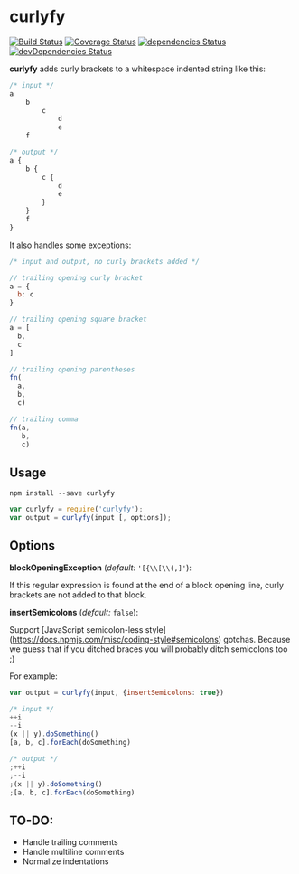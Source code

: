 curlyfy
=======

[![Build Status](https://travis-ci.org/rstuven/curlyfy.svg)](https://travis-ci.org/rstuven/curlyfy)
[![Coverage Status](https://coveralls.io/repos/rstuven/curlyfy/badge.svg)](https://coveralls.io/r/rstuven/curlyfy)
[![dependencies Status](https://david-dm.org/rstuven/curlyfy.svg)](https://david-dm.org/rstuven/curlyfy#info=dependencies)
[![devDependencies Status](https://david-dm.org/rstuven/curlyfy/dev-status.svg)](https://david-dm.org/rstuven/curlyfy#info=devDependencies)

**curlyfy** adds curly brackets to a whitespace indented string like this:

``` javascript
/* input */
a
    b
        c
            d
            e
    f
```

``` javascript
/* output */
a {
    b {
        c {
            d
            e
        }
    }
    f
}
```

It also handles some exceptions:

``` javascript
/* input and output, no curly brackets added */

// trailing opening curly bracket
a = {
  b: c
}

// trailing opening square bracket
a = [
  b,
  c
]

// trailing opening parentheses
fn(
  a,
  b,
  c)

// trailing comma
fn(a,
   b,
   c)

```

Usage
-----

``` shell
npm install --save curlyfy
```

``` javascript
var curlyfy = require('curlyfy');
var output = curlyfy(input [, options]);
```

Options
-------

**blockOpeningException** (*default:* ``'[{\\[\\(,]'``):

If this regular expression is found at the end of a block opening line, curly brackets are not added to that block.

**insertSemicolons** (*default:* `false`):

Support
[JavaScript semicolon-less style]
(https://docs.npmjs.com/misc/coding-style#semicolons)
gotchas.
Because we guess that if you ditched braces
you will probably ditch semicolons too ;)

For example:

``` javascript
var output = curlyfy(input, {insertSemicolons: true})
```

``` javascript
/* input */
++i
--i
(x || y).doSomething()
[a, b, c].forEach(doSomething)
```

``` javascript
/* output */
;++i
;--i
;(x || y).doSomething()
;[a, b, c].forEach(doSomething)
```

TO-DO:
------

- Handle trailing comments
- Handle multiline comments
- Normalize indentations
